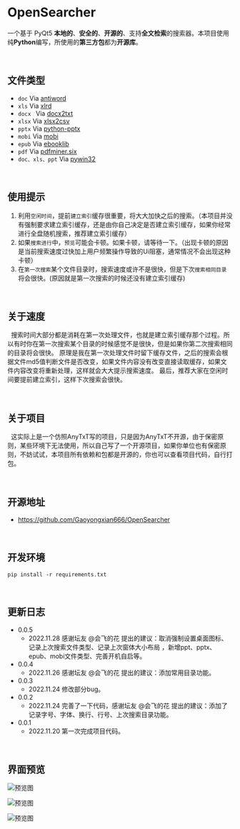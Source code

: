 # OpenSearcher
一个基于 PyQt5 **本地的**、**安全的**、**开源的**、支持**全文检索**的搜索器。本项目使用纯**Python**编写，所使用的**第三方包**都为**开源库**。

<br/>

## 文件类型  
* ```doc``` Via [antiword](http://www.winfield.demon.nl/)  
* ```xls``` Via [xlrd](https://github.com/python-excel/xlrd)  
* ```docx ``` Via [docx2txt](https://github.com/ankushshah89/python-docx2txt)  
* ```xlsx``` Via [xlsx2csv](https://github.com/dilshod/xlsx2csv)  
* ```pptx``` Via [python-pptx](https://github.com/scanny/python-pptx)  
* ```mobi``` Via [mobi](https://github.com/iscc/mobi)  
* ```epub``` Via [ebooklib](https://github.com/aerkalov/ebooklib)  
* ```pdf``` Via [pdfminer.six](https://github.com/pdfminer/pdfminer.six)  
* ```doc、xls、ppt``` Via [pywin32](https://github.com/mhammond/pywin32)  

<br/>

## 使用提示
1. 利用```空闲时间```，提前```建立索引```缓存很重要，将大大加快之后的搜索。（本项目并没有强制要求建立索引缓存，还是由你自己决定是否建立索引缓存，如果你经常进行全盘随机搜索，推荐建立索引缓存）
2. 如果```搜索进行```中，```预览```可能会卡顿。如果卡顿，请等待一下。（出现卡顿的原因是当前搜索速度过快加上用户频繁操作导致的Ui阻塞，通常情况不会出现这种卡顿）  
3. 在```第一次搜索```某个文件目录时，搜索速度或许不是很快，但是下次```搜索相同目录```将会很快。(原因就是第一次搜索的时候还没有建立索引缓存)  

<br/>

## 关于速度
&nbsp;&nbsp;搜索时间大部分都是消耗在第一次处理文件，也就是建立索引缓存那个过程。所以有时你在第一次搜索某个目录的时候感觉不是很快，但是如果你第二次搜索相同的目录将会很快。
原理是我在第一次处理文件时留下缓存文件，之后的搜索会根据文件md5值判断文件是否改变，如果文件内容没有改变直接读取缓存，如果文件内容改变将重新处理，这样就会大大提示搜索速度。
最后，推荐大家在空闲时间要提前建立索引，这样下次搜索会很快。

<br />

## 关于项目
&nbsp;&nbsp;这实际上是一个仿照AnyTxT写的项目，只是因为AnyTxT不开源，由于保密原则，某些环境下无法使用，所以自己写了一个开源项目，如果你单位也有保密原则，不妨试试，本项目所有依赖和包都是开源的，你也可以查看项目代码，自行打包。

<br/>

## 开源地址
* https://github.com/Gaoyongxian666/OpenSearcher

<br/>

## 开发环境

```pip install -r requirements.txt```

<br/>

## 更新日志

* 0.0.5
  * 2022.11.28 感谢坛友 @会飞的花 提出的建议：取消强制设置桌面图标、记录上次搜索文件类型、记录上次窗体大小布局
    ，新增ppt、pptx、epub、mobi文件类型、完善开机自启等。   
* 0.0.4
  * 2022.11.26 感谢坛友 @会飞的花 提出的建议：添加常用目录功能。   
* 0.0.3
  * 2022.11.24 修改部分bug。
* 0.0.2
  * 2022.11.24 完善了一下代码，感谢坛友 @会飞的花 提出的建议：添加了记录字号、字体、换行、行号、上次搜索目录功能。 
* 0.0.1
  * 2022.11.20 第一次完成项目代码。

<br/>

## 界面预览


![预览图](./icon/Snipaste_2022-11-22_20-41-48.png) 

![预览图](./icon/Snipaste_2022-11-22_20-45-59.png)  

![预览图](./icon/Snipaste_2022-11-22_21-32-19.png)  
